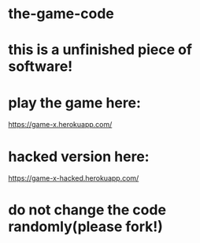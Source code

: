 # the-game-code
# this is a unfinished piece of software!
# play the game here:
https://game-x.herokuapp.com/
# hacked version here:
https://game-x-hacked.herokuapp.com/
# do not change the code randomly(please fork!)
